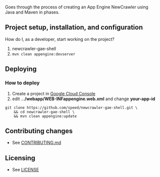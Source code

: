 

Goes through the process of creating an App Engine NewCrawler using Java and Maven in phases.


## Project setup, installation, and configuration

How do I, as a developer, start working on the project?

1. newcrawler-gae-shell
1. `mvn clean appengine:devserver`

<!---
1. What dependencies does it have (where are they expressed) and how do I install them?
1. Can I see the project working before I change anything?

How do I run the project's automated tests?

* Unit Tests

* Integration Tests
 -->

## Deploying

### How to deploy

1. Create a project in [Google Cloud Console](https://cloud.google.com/console)
2. edit ...**/webapp/WEB-INFappengine.web.xml** and change **your-app-id**
```
git clone https://github.com/speed/newcrawler-gae-shell.git \
   	&& cd newcrawler-gae-shell \
   	&& mvn clean appengine:update
```


<!--- 
## Troubleshooting & useful tools

### Examples of common tasks

e.g.
* How to make curl requests while authenticated via oauth.
* How to monitor background jobs.
* How to run the app through a proxy.
 -->

## Contributing changes

* See [CONTRIBUTING.md](CONTRIBUTING.md)


## Licensing

* See [LICENSE](LICENSE)

